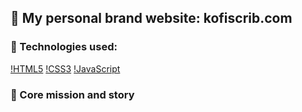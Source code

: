 ## 🧬 My personal brand website: kofiscrib.com

### 🧰 Technologies used:
[!HTML5](resources/images/html.png) [!CSS3](resources/images/css.png) [!JavaScript](resources/images/js.png)

### 🎯 Core mission and story
